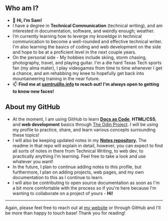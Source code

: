 ## Who am I?
- 👋 **Hi, I’m Sam!**
- I have a degree in **Technical Communication** (technical writing), and am interested in documentation, software, and weirdly enough; weather.
- I’m currently learning how to leverge my knowldge in technical communication to become a well-rounded and effective technical writer. I'm also learning the basics of coding and web development on the side and hope to be at a proficient level in the next couple years.
- On the personal side - My hobbies include skiing, storm chasing, photography, travel, and playing guitar. I'm a die hard Texas Tech sports fan (my alma mater), I play videogames from time to time whenever I get a chance, and am rehabbing my knee to hopefully get back into mountaineering training in the near future. 
- 📫 **Find me at [samtrujillo.info](https://samtrujillo.info) to reach out! I'm always open to getting to know new faces!**

## About my GitHub
* At the moment, I am using GitHub to learn **[Docs as Code](https://www.writethedocs.org/guide/docs-as-code/)**, **HTML/CSS**, and **web development** basics through [The Odin Project](https://www.theodinproject.com/). I will be using my profile to practice, share, and learn various concepts surrounding these topics!
* I will also be keeping updated notes in my **[Notes repository](https://github.com/saloset/Notes).** The readme in that repo will explain in detail, however, you can expect to find all sorts of notes in there from Technical Writing, to web dev, to practically anything I'm learning. Feel free to take a look and use whatever you want! 
* In the future, I plan to continue adding notes to this profile, but furthermore, I plan on adding projects, web pages, and my own documentation to this as I continue to learn.
* I will also be contributing to open source documentation as soon as I'm a bit more comfortable with the process so if you're here because I'm wanting to collaborate on a project of yours - **Hi!**
---
Again, please feel free to reach out at [my website](https://samtrujillo.info) or through GitHub and I'll be more than happy to touch base! Thank you for reading!
